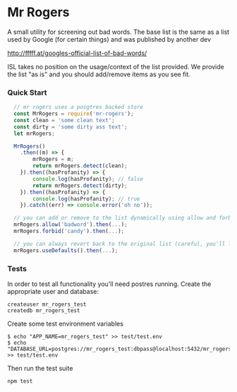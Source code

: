 
# Mr Rogers

A small utility for screening out bad words. The base list is the same as a list
used by Google (for certain things) and was published by another dev

http://fffff.at/googles-official-list-of-bad-words/

ISL takes no position on the usage/context of the list provided. We provide the list "as is" and you should add/remove items as you see fit.

### Quick Start
```javascript
  // mr rogers uses a posgtres backed store
  const MrRogers = require('mr-rogers');
  const clean = 'some clean text';
  const dirty = 'some dirty ass text';
  let mrRogers;

  MrRogers()
    .then((m) => {
        mrRogers = m;
        return mrRogers.detect(clean);
    }).then((hasProfanity) => {
        console.log(hasProfanity); // false
        return mrRogers.detect(dirty);
    }).then((hasProfanity) => {
        console.log(hasProfanity); // true
    }).catch((err) => console.error('oh no'));

  // you can add or remove to the list dynamically using allow and forbid
  mrRogers.allow('badword').then(...);
  mrRogers.forbid('candy').then(...);

  // you can always revert back to the original list (careful, you'll lose all previously made changes)
  mrRogers.useDefaults().then(...);

```

### Tests

In order to test all functionality you'll need postres running. Create the appropriate user and database:
```
createuser mr_rogers_test
createdb mr_rogers_test
```

Create some test environment variables
```
$ echo "APP_NAME=mr_rogers_test" >> test/test.env
$ echo "DATABASE_URL=postgres://mr_rogers_test:dbpass@localhost:5432/mr_rogers_test" >> test/test.env
```

Then run the test suite
```
npm test
```
